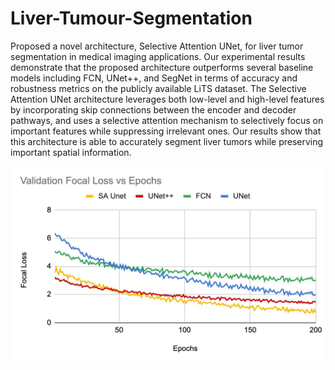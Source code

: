 # Liver-Tumour-Segmentation

Proposed a novel architecture, Selective Attention UNet, for liver tumor segmentation in medical
imaging applications. Our experimental results demonstrate
that the proposed architecture outperforms several baseline
models including FCN, UNet++, and SegNet in terms of
accuracy and robustness metrics on the publicly available LiTS
dataset.
The Selective Attention UNet architecture leverages both
low-level and high-level features by incorporating skip connections between the encoder and decoder pathways, and uses a
selective attention mechanism to selectively focus on important
features while suppressing irrelevant ones. Our results show
that this architecture is able to accurately segment liver tumors
while preserving important spatial information.

![plot](valfoc.jpg)
